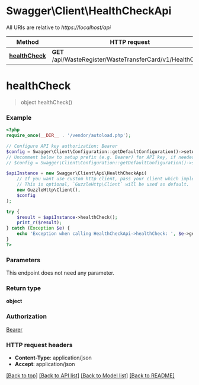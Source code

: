# Swagger\Client\HealthCheckApi

All URIs are relative to *https://localhost/api*

Method | HTTP request | Description
------------- | ------------- | -------------
[**healthCheck**](HealthCheckApi.md#healthCheck) | **GET** /api/WasteRegister/WasteTransferCard/v1/HealthCheck | 


# **healthCheck**
> object healthCheck()



### Example
```php
<?php
require_once(__DIR__ . '/vendor/autoload.php');

// Configure API key authorization: Bearer
$config = Swagger\Client\Configuration::getDefaultConfiguration()->setApiKey('Authorization', 'YOUR_API_KEY');
// Uncomment below to setup prefix (e.g. Bearer) for API key, if needed
// $config = Swagger\Client\Configuration::getDefaultConfiguration()->setApiKeyPrefix('Authorization', 'Bearer');

$apiInstance = new Swagger\Client\Api\HealthCheckApi(
    // If you want use custom http client, pass your client which implements `GuzzleHttp\ClientInterface`.
    // This is optional, `GuzzleHttp\Client` will be used as default.
    new GuzzleHttp\Client(),
    $config
);

try {
    $result = $apiInstance->healthCheck();
    print_r($result);
} catch (Exception $e) {
    echo 'Exception when calling HealthCheckApi->healthCheck: ', $e->getMessage(), PHP_EOL;
}
?>
```

### Parameters
This endpoint does not need any parameter.

### Return type

**object**

### Authorization

[Bearer](../../README.md#Bearer)

### HTTP request headers

 - **Content-Type**: application/json
 - **Accept**: application/json

[[Back to top]](#) [[Back to API list]](../../README.md#documentation-for-api-endpoints) [[Back to Model list]](../../README.md#documentation-for-models) [[Back to README]](../../README.md)

